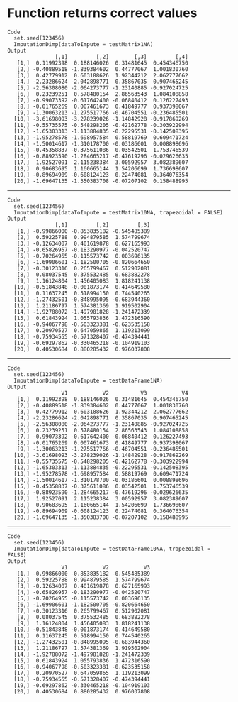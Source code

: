 # Function returns correct values

    Code
      set.seed(123456)
      ImputationDimp(dataToImpute = testMatrix1NA)
    Output
                   [,1]         [,2]        [,3]         [,4]
       [1,]  0.11992398  0.188146026  0.31481645  0.454346750
       [2,] -0.40889518 -1.839384602  0.44777067  1.001830760
       [3,]  0.42779912  0.603188626  1.92344212  2.062777662
       [4,] -2.23286624 -2.042898771  0.35867035  0.907465245
       [5,] -2.56308080 -2.064273777 -1.23140885 -0.927024725
       [6,]  0.23239251  0.578480154  2.86563543  1.084108858
       [7,] -0.99073392 -0.617642400 -0.06840412  0.126227493
       [8,] -0.01765269  0.007461673  0.41849777  0.937398067
       [9,] -1.30063213 -1.275517766 -0.46704551 -0.236485501
      [10,] -3.61698093 -3.278239026 -1.14842928 -0.917869269
      [11,] -0.55735575 -0.548298205 -0.42162778 -0.303922994
      [12,] -1.65303313 -1.113884835 -0.22295531 -0.142508395
      [13,] -1.95278578 -1.698957584  0.58819769  0.609471724
      [14,] -1.50014617 -1.310178700 -0.03186601  0.008898696
      [15,] -0.45358837 -0.375611086  0.03542501  1.753746539
      [16,] -0.88923590 -1.284665217 -0.47619296 -0.029626635
      [17,]  1.92527091  2.115238384  3.00592957  3.082389607
      [18,]  0.90683695  1.160665144  1.54206699  1.736698607
      [19,] -0.89694909 -0.608124123  0.22474081  0.364076354
      [20,] -1.69647135 -1.350383708 -0.07207102  0.158488995

---

    Code
      set.seed(123456)
      ImputationDimp(dataToImpute = testMatrix10NA, trapezoidal = FALSE)
    Output
                   [,1]         [,2]         [,3]
       [1,] -0.99866000 -0.853835182 -0.545485389
       [2,]  0.59225788  0.994879585  1.574799674
       [3,] -0.12634007  0.401619878  0.627165993
       [4,] -0.65826957 -0.183290977 -0.042520747
       [5,] -0.70264955 -0.115573742  0.003696135
       [6,] -1.69906601 -1.182500705 -0.820664650
       [7,] -0.30123316  0.265799467  0.512902081
       [8,]  0.08037545  0.375532485  0.683882278
       [9,]  1.16124804  1.456405083  1.818241138
      [10,] -0.51843848 -0.001873174  0.414649580
      [11,]  0.11637245  0.518994150  0.744540265
      [12,] -1.27432501 -0.848995095 -0.683944360
      [13,]  1.21186797  1.574381369  1.919502904
      [14,] -1.92788072 -1.497981828 -1.241472339
      [15,]  0.61843924  1.055793836  1.472316590
      [16,] -0.94067798 -0.503323381 -0.623535158
      [17,]  0.20970527  0.647059865  1.119213099
      [18,] -0.75934555 -0.571328407 -0.474394441
      [19,] -0.69297862 -0.330465218 -0.104919103
      [20,]  0.40530684  0.880285432  0.976037808

---

    Code
      set.seed(123456)
      ImputationDimp(dataToImpute = testDataFrame1NA)
    Output
                     V1           V2          V3           V4
       [1,]  0.11992398  0.188146026  0.31481645  0.454346750
       [2,] -0.40889518 -1.839384602  0.44777067  1.001830760
       [3,]  0.42779912  0.603188626  1.92344212  2.062777662
       [4,] -2.23286624 -2.042898771  0.35867035  0.907465245
       [5,] -2.56308080 -2.064273777 -1.23140885 -0.927024725
       [6,]  0.23239251  0.578480154  2.86563543  1.084108858
       [7,] -0.99073392 -0.617642400 -0.06840412  0.126227493
       [8,] -0.01765269  0.007461673  0.41849777  0.937398067
       [9,] -1.30063213 -1.275517766 -0.46704551 -0.236485501
      [10,] -3.61698093 -3.278239026 -1.14842928 -0.917869269
      [11,] -0.55735575 -0.548298205 -0.42162778 -0.303922994
      [12,] -1.65303313 -1.113884835 -0.22295531 -0.142508395
      [13,] -1.95278578 -1.698957584  0.58819769  0.609471724
      [14,] -1.50014617 -1.310178700 -0.03186601  0.008898696
      [15,] -0.45358837 -0.375611086  0.03542501  1.753746539
      [16,] -0.88923590 -1.284665217 -0.47619296 -0.029626635
      [17,]  1.92527091  2.115238384  3.00592957  3.082389607
      [18,]  0.90683695  1.160665144  1.54206699  1.736698607
      [19,] -0.89694909 -0.608124123  0.22474081  0.364076354
      [20,] -1.69647135 -1.350383708 -0.07207102  0.158488995

---

    Code
      set.seed(123456)
      ImputationDimp(dataToImpute = testDataFrame10NA, trapezoidal = FALSE)
    Output
                     V1           V2           V3
       [1,] -0.99866000 -0.853835182 -0.545485389
       [2,]  0.59225788  0.994879585  1.574799674
       [3,] -0.12634007  0.401619878  0.627165993
       [4,] -0.65826957 -0.183290977 -0.042520747
       [5,] -0.70264955 -0.115573742  0.003696135
       [6,] -1.69906601 -1.182500705 -0.820664650
       [7,] -0.30123316  0.265799467  0.512902081
       [8,]  0.08037545  0.375532485  0.683882278
       [9,]  1.16124804  1.456405083  1.818241138
      [10,] -0.51843848 -0.001873174  0.414649580
      [11,]  0.11637245  0.518994150  0.744540265
      [12,] -1.27432501 -0.848995095 -0.683944360
      [13,]  1.21186797  1.574381369  1.919502904
      [14,] -1.92788072 -1.497981828 -1.241472339
      [15,]  0.61843924  1.055793836  1.472316590
      [16,] -0.94067798 -0.503323381 -0.623535158
      [17,]  0.20970527  0.647059865  1.119213099
      [18,] -0.75934555 -0.571328407 -0.474394441
      [19,] -0.69297862 -0.330465218 -0.104919103
      [20,]  0.40530684  0.880285432  0.976037808

